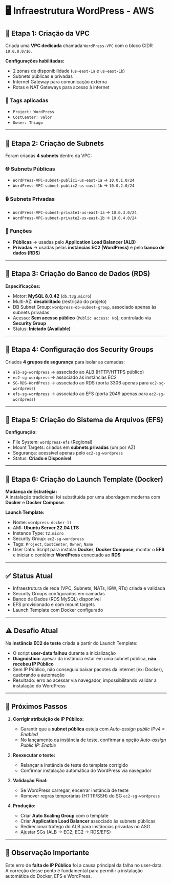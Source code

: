 # 🖥️ Infraestrutura WordPress - AWS

## 📌 Etapa 1: Criação da VPC
Criada uma **VPC dedicada** chamada `WordPress-VPC` com o bloco CIDR `10.0.0.0/16`.

**Configurações habilitadas:**
- 2 zonas de disponibilidade (`us-east-1a` e `us-east-1b`)
- Subnets públicas e privadas
- Internet Gateway para comunicação externa
- Rotas e NAT Gateways para acesso à internet

### 🔖 Tags aplicadas
- `Project: WordPress`
- `CostCenter: valor`
- `Owner: Thiago`

---

## 📌 Etapa 2: Criação de Subnets
Foram criadas **4 subnets** dentro da VPC:

### 🌐 Subnets Públicas
- `WordPress-VPC-subnet-public1-us-east-1a` → `10.0.1.0/24`
- `WordPress-VPC-subnet-public2-us-east-1b` → `10.0.2.0/24`

### 🔒 Subnets Privadas
- `WordPress-VPC-subnet-private1-us-east-1a` → `10.0.3.0/24`
- `WordPress-VPC-subnet-private2-us-east-1b` → `10.0.4.0/24`

### 📌 Funções
- **Públicas** → usadas pelo **Application Load Balancer (ALB)**
- **Privadas** → usadas pelas **instâncias EC2 (WordPress)** e pelo **banco de dados (RDS)**

---

## 📌 Etapa 3: Criação do Banco de Dados (RDS)
**Especificações:**
- Motor: **MySQL 8.0.42** (`db.t3g.micro`)
- Multi-AZ: **desabilitado** (restrição do projeto)
- DB Subnet Group: `wordpress-db-subnet-group`, associado apenas às subnets privadas
- Acesso: **Sem acesso público** (`Public access: No`), controlado via **Security Group**
- Status: **Iniciado (Available)**

---

## 📌 Etapa 4: Configuração dos Security Groups
Criados **4 grupos de segurança** para isolar as camadas:

- `alb-sg-wordpress` → associado ao ALB (HTTP/HTTPS público)
- `ec2-sg-wordpress` → associado às instâncias EC2
- `SG-RDS-WordPress` → associado ao RDS (porta 3306 apenas para `ec2-sg-wordpress`)
- `efs-sg-wordpress` → associado ao EFS (porta 2049 apenas para `ec2-sg-wordpress`)

---

## 📌 Etapa 5: Criação do Sistema de Arquivos (EFS)
**Configuração:**
- File System: `wordpress-efs` (Regional)
- Mount Targets: criados em **subnets privadas** (um por AZ)
- Segurança: acessível apenas pelo `ec2-sg-wordpress`
- Status: **Criado e Disponível**

---

## 📌 Etapa 6: Criação do Launch Template (Docker)
**Mudança de Estratégia:**  
A instalação tradicional foi substituída por uma abordagem moderna com **Docker** e **Docker Compose**.

**Launch Template:**
- Nome: `wordpress-docker-lt`
- AMI: **Ubuntu Server 22.04 LTS**
- Instance Type: `t2.micro`
- Security Group: `ec2-sg-wordpress`
- Tags: `Project`, `CostCenter`, `Owner`, `Name`
- User Data: Script para instalar **Docker**, **Docker Compose**, montar o **EFS** e iniciar o contêiner **WordPress** conectado ao **RDS**

---

## ✅ Status Atual
- Infraestrutura de rede (VPC, Subnets, NATs, IGW, RTs) criada e validada
- Security Groups configurados em camadas
- Banco de Dados (RDS MySQL) disponível
- EFS provisionado e com mount targets
- Launch Template com Docker configurado

---

## ⚠️ Desafio Atual
Na **instância EC2 de teste** criada a partir do Launch Template:

- O script **user-data falhou** durante a inicialização
- **Diagnóstico:** apesar da instância estar em uma subnet pública, **não recebeu IP Público**
- Sem IP Público, não conseguiu baixar pacotes da internet (ex: Docker), quebrando a automação
- Resultado: erro ao acessar via navegador, impossibilitando validar a instalação do WordPress

---

## 🚀 Próximos Passos
1. **Corrigir atribuição de IP Público:**
   - Garantir que a **subnet pública** esteja com *Auto-assign public IPv4 = Enabled*
   - No lançamento da instância de teste, confirmar a opção *Auto-assign Public IP: Enable*

2. **Reexecutar o teste:**
   - Relançar a instância de teste do template corrigido
   - Confirmar instalação automática do WordPress via navegador

3. **Validação Final:**
   - Se WordPress carregar, encerrar instância de teste
   - Remover regras temporárias (HTTP/SSH) do SG `ec2-sg-wordpress`

4. **Produção:**
   - Criar **Auto Scaling Group** com o template
   - Criar **Application Load Balancer** associado às subnets públicas
   - Redirecionar tráfego do ALB para instâncias privadas no ASG
   - Ajustar SGs (ALB → EC2; EC2 → RDS/EFS)

---

## 📌 Observação Importante
Este erro de **falta de IP Público** foi a causa principal da falha no user-data.  
A correção desse ponto é fundamental para permitir a instalação automática do Docker, EFS e WordPress.

